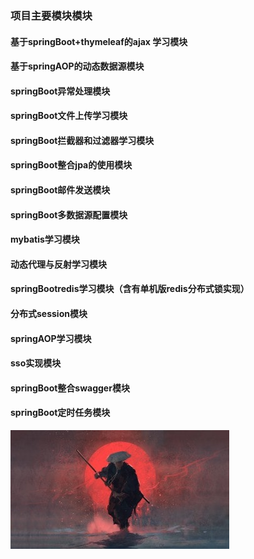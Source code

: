 ### 项目主要模块模块

#### 基于springBoot+thymeleaf的ajax 学习模块

#### 基于springAOP的动态数据源模块

#### springBoot异常处理模块

#### springBoot文件上传学习模块

#### springBoot拦截器和过滤器学习模块

#### springBoot整合jpa的使用模块

#### springBoot邮件发送模块

#### springBoot多数据源配置模块

#### mybatis学习模块

#### 动态代理与反射学习模块

#### springBootredis学习模块（含有单机版redis分布式锁实现）

#### 分布式session模块

#### springAOP学习模块

#### sso实现模块

#### springBoot整合swagger模块

#### springBoot定时任务模块

![image](1.jpg)